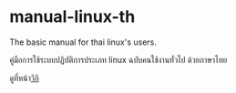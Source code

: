 # manual-linux-th
The basic manual for thai linux's users. 

คู่มือการใช้ระบบปฏิบัติการประเภท linux ฉบับคนใช้งานทั่วไป ด้วยภาษาไทย


ดูที่หน้า[วิกิ](https://github.com/warut92/manual-linux-th/wiki) 
